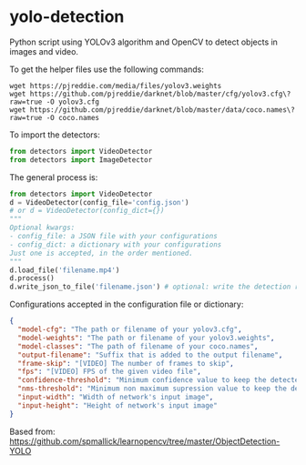 # yolo-detection
Python script using YOLOv3 algorithm and OpenCV to detect objects in images and video. 

To get the helper files use the following commands:

```shell script
wget https://pjreddie.com/media/files/yolov3.weights
wget https://github.com/pjreddie/darknet/blob/master/cfg/yolov3.cfg\?raw=true -O yolov3.cfg
wget https://github.com/pjreddie/darknet/blob/master/data/coco.names\?raw=true -O coco.names
```

To import the detectors:
```python
from detectors import VideoDetector
from detectors import ImageDetector
```

The general process is:
```python
from detectors import VideoDetector
d = VideoDetector(config_file='config.json')
# or d = VideoDetector(config_dict={})
"""
Optional kwargs:
- config_file: a JSON file with your configurations
- config_dict: a dictionary with your configurations
Just one is accepted, in the order mentioned.
"""
d.load_file('filename.mp4')
d.process()
d.write_json_to_file('filename.json') # optional: write the detection results to a JSON file.
```

Configurations accepted in the configuration file or dictionary:
```json
{
  "model-cfg": "The path or filename of your yolov3.cfg",
  "model-weights": "The path or filename of your yolov3.weights",
  "model-classes": "The path of filename of your coco.names",
  "output-filename": "Suffix that is added to the output filename",
  "frame-skip": "[VIDEO] The number of frames to skip",
  "fps": "[VIDEO] FPS of the given video file",
  "confidence-threshold": "Minimum confidence value to keep the detected object",
  "nms-threshold": "Minimum non maximum supression value to keep the detected object in postprocessing",
  "input-width": "Width of network's input image",
  "input-height": "Height of network's input image"
}
```


Based from: 
https://github.com/spmallick/learnopencv/tree/master/ObjectDetection-YOLO